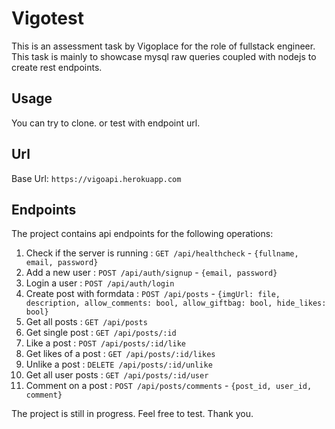 # Vigotest

This is an assessment task by Vigoplace for the role of fullstack engineer. This task is mainly to showcase mysql raw queries coupled with nodejs to create rest endpoints.

## Usage
You can try to clone.
or test with endpoint url.

## Url
Base Url: `https://vigoapi.herokuapp.com`

## Endpoints
The project contains api endpoints for the following operations:
1. Check if the server is running : `GET /api/healthcheck` - `{fullname, email, password}`
2. Add a new user : `POST /api/auth/signup` - `{email, password}`
3. Login a user : `POST /api/auth/login`
4. Create post with formdata : `POST /api/posts` - `{imgUrl: file, description, allow_comments: bool, allow_giftbag: bool, hide_likes: bool}`
5. Get all posts : `GET /api/posts`
6. Get single post : `GET /api/posts/:id`
7. Like a post : `POST /api/posts/:id/like`
8. Get likes of a post : `GET /api/posts/:id/likes`
9. Unlike a post : `DELETE /api/posts/:id/unlike`
10. Get all user posts : `GET /api/posts/:id/user`
11. Comment on a post : `POST /api/posts/comments` - `{post_id, user_id, comment}`
    
The project is still in progress. Feel free to test.
Thank you.
